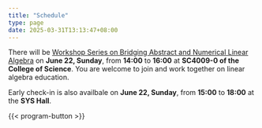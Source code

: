 ```yaml
---
title: "Schedule"
type: page
date: 2025-03-31T13:13:47+08:00
---
```


There will be [Workshop Series on Bridging Abstract and Numerical Linear Algebra](https://la-education.oucreate.com/conferences-and-workshops/workshop2025/) on **June 22, Sunday**, from **14:00** to **16:00** at 
**SC4009-0 of the College of Science**.
You are welcome to join and work together on linear algebra education.  

Early check-in is also availbale on **June 22, Sunday**, 
from **15:00** to **18:00** at the **SYS Hall**.

{{< program-button >}}